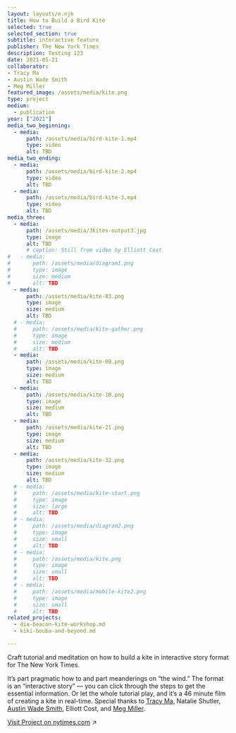 ```yaml
---
layout: layouts/e.njk
title: How to Build a Bird Kite
selected: true
selected_section: true
subtitle: interactive feature
publisher: The New York Times
description: Testing 123
date: 2021-05-21
collaborator:
- Tracy Ma
- Austin Wade Smith
- Meg Miller
featured_image: /assets/media/kite.png
type: project
medium:
  - publication
year: ["2021"]
media_two_beginning:
  - media:
      path: /assets/media/bird-kite-1.mp4
      type: video
      alt: TBD
media_two_ending:
  - media:
      path: /assets/media/bird-kite-2.mp4
      type: video
      alt: TBD
  - media:
      path: /assets/media/bird-kite-3.mp4
      type: video
      alt: TBD
media_three:
  - media:
      path: /assets/media/3kites-output3.jpg
      type: image
      alt: TBD
      # caption: Still from video by Elliott Cost
#   - media:
#       path: /assets/media/diagram1.png
#       type: image
#       size: medium
#       alt: TBD
  - media:
      path: /assets/media/kite-03.png
      type: image
      size: medium
      alt: TBD
  # - media:
  #     path: /assets/media/kite-gather.png
  #     type: image
  #     size: medium
  #     alt: TBD
  - media:
      path: /assets/media/kite-09.png
      type: image
      size: medium
      alt: TBD
  - media:
      path: /assets/media/kite-10.png
      type: image
      size: medium
      alt: TBD
  - media:
      path: /assets/media/kite-21.png
      type: image
      size: medium
      alt: TBD
  - media:
      path: /assets/media/kite-32.png
      type: image
      size: medium
      alt: TBD
  # - media:
  #     path: /assets/media/kite-start.png
  #     type: image
  #     size: large
  #     alt: TBD
  # - media:
  #     path: /assets/media/diagram2.png
  #     type: image
  #     size: small
  #     alt: TBD
  # - media:
  #     path: /assets/media/kite.png
  #     type: image
  #     size: small
  #     alt: TBD
  # - media:
  #     path: /assets/media/mobile-kite2.png
  #     type: image
  #     size: small
  #     alt: TBD
related_projects:
  - dia-beacon-kite-workshop.md
  - kiki-bouba-and-beyond.md

---
```


Craft tutorial and meditation on how to build a kite in interactive story format for The New York Times.

It’s part pragmatic how to and part meanderings on “the wind.” The format is an “interactive story” — you can click through the steps to get the essential information. Or let the whole tutorial play, and it’s a 46 minute film of creating a kite in real-time. Special thanks to <a href="/with/tracy-ma" class="collaborator">Tracy Ma</a>, Natalie Shutler, <a href="/with/austin-wade-smith" class="collaborator">Austin Wade Smith</a>, Elliott Cost, and <a href="/with/meg-miller" class="collaborator">Meg Miller</a>.

<a href="https://www.nytimes.com/interactive/2021/05/19/style/how-to-build-a-bird-kite.html" target="_blank">Visit Project on nytimes.com</a> ↗
